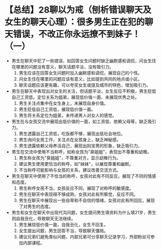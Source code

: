 # 【总结】28聊以为戒（刨析错误聊天及女生的聊天心理）：很多男生正在犯的聊天错误，不改正你永远撩不到妹子！（一）

-   男生在聊天中犯了一些错误，如回答女生问题时缺乏幽默感和调侃，问女生住在哪里的问题没有意义，聊天话题平淡，没有吸引力。
    1.  男生应该在回答女生问题时加入幽默感和调侃，展现自己的个性。
    2.  问女生住在哪里的问题应该有意义，比如提到共同的地点或小区。
    3.  聊天话题应该更有趣，可以夸奖女生或提及城市的特色，增加吸引力。
-   男生在聊天中表现出对女生的关注，但话题平淡，女生反应不积极，男生贬低自己工资低，定位关系为姐弟，展现低价值一面，未展现优秀之处。
    1.  男生关注点集中在女生身上，未展现自身价值。
    2.  男生贬低自己工资低，展现低价值一面。
    3.  男生将关系定位为姐弟，未传递男人对女人的感觉。
-   男生在与女孩交流中展现出低价值的一面，如工资低、依赖父母等，缺乏吸引力。
    1.  男生透露自己工资低，吃饭都不够，展现出低社会地位。
    2.  男生询问女孩工作，关注点在女孩身上，缺乏神秘感。
    3.  男生透露依赖父母养活自己，展现出妈宝男的形象，缺乏吸引力。
-   男生在交流中使用不当称呼，如称女孩为"臭姐姐"，表现出不尊重和幼稚。
    1.  男生称女孩为"臭姐姐"，不尊重对方，显示幼稚行为。
    2.  建议男生使用更恰当的称呼，如"妹妹"，以展现尊重和幽默。
    3.  不当称呼可能影响与女孩的关系，建议改善交流方式。
-   男生在聊天中使用了不恰当的称呼，女孩对此有不同反应，展现了不同的情感和态度。
    1.  男生称呼女孩不当，女孩反应不同，展现了对称呼的敏感度。
    2.  男生在聊天中表现得不够成熟，女孩对此有所察觉，反应不同。
    3.  男生在聊天中展现出一些自卑和不自信的情绪，女孩对此有所回应，展现了对男生的态度。
-   男生和女生在聊天中出现代沟问题，女生提问男生填资料为什么填21岁，男生则自我丑化，导致聊天无法继续。
    1.  男生展现低价值一面，自我丑化，女生不回复。
    2.  女生提出问题，男生回答不当，导致聊天僵局。
    3.  建议兄弟们避免类似问题，内部兄弟可分享聊天记录学习，外部粉丝可参加内部课程。